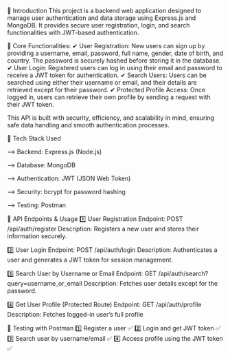 📌 Introduction
This project is a backend web application designed to manage user authentication and data storage using Express.js and MongoDB. It provides secure user registration, login, and search functionalities with JWT-based authentication.

🌟 Core Functionalities:
✔ User Registration: New users can sign up by providing a username, email, password, full name, gender, date of birth, and country. The password is securely hashed before storing it in the database.
✔ User Login: Registered users can log in using their email and password to receive a JWT token for authentication.
✔ Search Users: Users can be searched using either their username or email, and their details are retrieved except for their password.
✔ Protected Profile Access: Once logged in, users can retrieve their own profile by sending a request with their JWT token.

This API is built with security, efficiency, and scalability in mind, ensuring safe data handling and smooth authentication processes.


📌 Tech Stack Used

--> Backend: Express.js (Node.js)

--> Database: MongoDB

--> Authentication: JWT (JSON Web Token)

--> Security: bcrypt for password hashing

--> Testing: Postman

📌 API Endpoints & Usage
1️⃣ User Registration
Endpoint: POST /api/auth/register
Description: Registers a new user and stores their information securely.


2️⃣ User Login
Endpoint: POST /api/auth/login
Description: Authenticates a user and generates a JWT token for session management.


3️⃣ Search User by Username or Email
Endpoint: GET /api/auth/search?query=username_or_email
Description: Fetches user details except for the password.


4️⃣ Get User Profile (Protected Route)
Endpoint: GET /api/auth/profile
Description: Fetches logged-in user’s full profile

📌 Testing with Postman
1️⃣ Register a user ✅
2️⃣ Login and get JWT token ✅
3️⃣ Search user by username/email ✅
4️⃣ Access profile using the JWT token ✅
